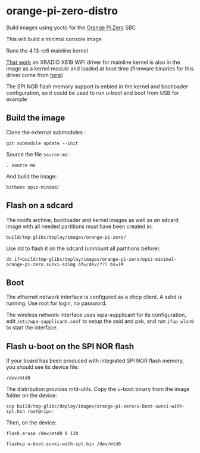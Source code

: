 # orange-pi-zero-distro
Build images using yocto for the [Orange Pi Zero](http://www.orangepi.org/orangepizero/) SBC

This will build a minimal console image

Runs the 4.13-rc6 mainline kernel

[That work](https://github.com/fifteenhex/xradio) on XRADIO X819 WiFi driver for mainline kernel is also in the image as a kernel module and loaded at boot time (firmware binaries for this driver come from [here](https://github.com/armbian/build.git))

The SPI NOR flash memory support is enbled in the kernel and bootloader configuration, so it could be used to run u-boot and boot from USB for example

## Build the image
Clone the external submodules :

`git submodule update --init`

Source the file `source-me`:

`. source-me`

And build the image:

`bitbake opiz-minimal`

## Flash on a sdcard
The rootfs archive, bootloader and kernel images as well as an sdcard image with all needed partitions must have been created in:

`build/tmp-glibc/deploy/images/orange-pi-zero/`

Use dd to flash it on the sdcard (unmount all partitions before):

`dd if=build/tmp-glibc/deploy/images/orange-pi-zero/opiz-minimal-orange-pi-zero.sunxi-sdimg of=/dev/??? bs=1M`

## Boot
The ethernet network interface is configured as a dhcp client. A sshd is running. Use root for login, no password.

The wireless network interface uses wpa-supplicant for its configuration, edit `/etc/wpa-supplicant.conf` to setup the ssid and psk, and run `ifup wlan0` to start the interface.

## Flash u-boot on the SPI NOR flash
If your board has been produced with integrated SPI NOR flash memory, you should see its device file:

`/dev/mtd0`

The distribution provides mtd-utils. Copy the u-boot binary from the image folder on the device:

`scp build/tmp-glibc/deploy/images/orange-pi-zero/u-boot-sunxi-with-spl.bin root@<ip>:`

Then, on the device:

`flash_erase /dev/mtd0 0 128`

`flashcp u-boot-sunxi-with-spl.bin /dev/mtd0`
